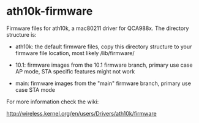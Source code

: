 ath10k-firmware
===============

Firmware files for ath10k, a mac80211 driver for QCA988x. The
directory structure is:

 * ath10k: the default firmware files, copy this directory structure
   to your firmware file location, most likely /lib/firmware/

 * 10.1: firmware images from the 10.1 firmware branch, primary use
   case AP mode, STA specific features might not work

 * main: firmware images from the "main" firmware branch, primary use
   case STA mode

For more information check the wiki:

http://wireless.kernel.org/en/users/Drivers/ath10k/firmware


